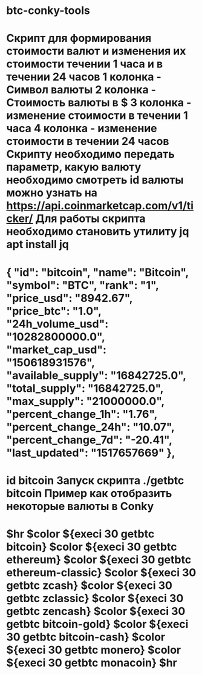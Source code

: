 # btc-conky-tools
 Скрипт для формирования стоимости валют и изменения их стоимости 
 течении 1 часа и в течении 24 часов
 1 колонка - Символ валюты
 2 колонка - Стоимость валюты в $
 3 колонка - изменение стоимости в течении 1 часа
 4 колонка - изменение стоимости в течении 24 часов
 Скрипту необходимо передать параметр, какую валюту необходимо смотреть
 id валюты можно узнать на https://api.coinmarketcap.com/v1/ticker/
 Для работы скрипта необходимо становить утилиту jq
 apt install jq
====================================================================
{
        "id": "bitcoin", 
        "name": "Bitcoin", 
        "symbol": "BTC", 
        "rank": "1", 
        "price_usd": "8942.67", 
        "price_btc": "1.0", 
        "24h_volume_usd": "10282800000.0", 
        "market_cap_usd": "150618931576", 
        "available_supply": "16842725.0", 
        "total_supply": "16842725.0", 
        "max_supply": "21000000.0", 
        "percent_change_1h": "1.76", 
        "percent_change_24h": "10.07", 
        "percent_change_7d": "-20.41", 
        "last_updated": "1517657669"
    }, 
=====================================================================
 id bitcoin
 Запуск скрипта ./getbtc bitcoin
 Пример как отобразить некоторые валюты в Conky
=====================================================================
 $hr
 $color ${execi 30 getbtc bitcoin}
 $color ${execi 30 getbtc ethereum}
 $color ${execi 30 getbtc ethereum-classic}
 $color ${execi 30 getbtc zcash}
 $color ${execi 30 getbtc zclassic}
 $color ${execi 30 getbtc zencash}
 $color ${execi 30 getbtc bitcoin-gold}
 $color ${execi 30 getbtc bitcoin-cash}
 $color ${execi 30 getbtc monero}
 $color ${execi 30 getbtc monacoin}
 $hr
=====================================================================
